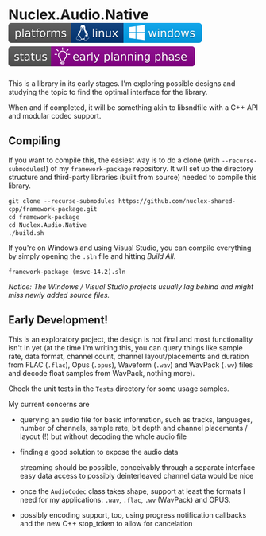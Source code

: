 Nuclex.Audio.Native ![Developed on Linux, should work on Windows](./Documents/images/platforms-linux-windows-badge.svg) ![Brainstorming, studying the problem space, API slowly taking shape](./Documents/images/status-early-planning-badge.svg)
===================

This is a library in its early stages. I'm exploring possible designs and
studying the topic to find the optimal interface for the library.

When and if completed, it will be something akin to libsndfile with
a C++ API and modular codec support.


Compiling
---------

If you want to compile this, the easiest way is to do a clone
(with `--recurse-submodules`!) of my `framework-package` repository.
It will set up the directory structure and third-party libraries
(built from source) needed to compile this library.

    git clone --recurse-submodules https://github.com/nuclex-shared-cpp/framework-package.git
    cd framework-package
    cd Nuclex.Audio.Native
    ./build.sh

If you're on Windows and using Visual Studio, you can compile everything
by simply opening the `.sln` file and hitting *Build All*.

    framework-package (msvc-14.2).sln

*Notice: The Windows / Visual Studio projects usually lag behind and might miss newly
added source files.*


Early Development!
------------------

This is an exploratory project, the design is not final and most functionality
isn't in yet (at the time I'm writing this, you can query things like sample
rate, data format, channel count, channel layout/placements and duration from
FLAC (`.flac`), Opus (`.opus`), Waveform (`.wav`) and WavPack (`.wv`) files
and decode float samples from WavPack, nothing more).


Check the unit tests in the `Tests` directory for some usage samples.

My current concerns are

* querying an audio file for basic information, such as tracks, languages,
  number of channels, sample rate, bit depth and channel placements / layout
  (!) but without decoding the whole audio file

* finding a good solution to expose the audio data

  streaming should be possible, conceivably through a separate interface
  easy data access to possibly deinterleaved channel data would be nice

* once the `AudioCodec` class takes shape, support at least the formats
  I need for my applications: `.wav`, `.flac`, `.wv` (WavPack) and OPUS.

* possibly encoding support, too, using progress notification callbacks
  and the new C++ stop_token to allow for cancelation

